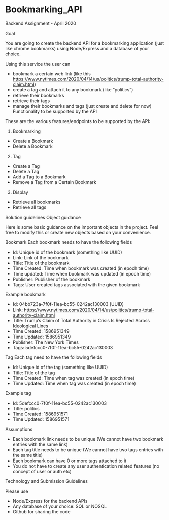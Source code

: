 # Bookmarking_API

Backend Assignment - April 2020

Goal

You are going to create the backend API for a bookmarking application (just like chrome bookmarks) using Node/Express and a database of your choice. 

Using this service the user can 

- bookmark a certain web link (like this https://www.nytimes.com/2020/04/14/us/politics/trump-total-authority-claim.html)
- create a tag and attach it to any bookmark (like “politics”)
- retrieve their bookmarks
- retrieve their tags
- manage their bookmarks and tags (just create and delete for now)
Functionality to be supported by the API

These are the various features/endpoints to be supported by the API:


1. Bookmarking
- Create a Bookmark
- Delete a Bookmark


2. Tag
- Create a Tag
- Delete a Tag
- Add a Tag to a Bookmark
- Remove a Tag from a Certain Bookmark


3. Display
- Retrieve all bookmarks
- Retrieve all tags


Solution guidelines
Object guidance

Here is some basic guidance on the important objects in the project. Feel free to modify this or create new objects based on your convenience.

Bookmark
Each bookmark needs to have the following fields

- Id: Unique id of the bookmark (something like UUID)
- Link: Link of the bookmark
- Title: Title of the bookmark
- Time Created: Time when bookmark was created (in epoch time)
- Time updated: Time when bookmark was updated (in epoch time)
- Publisher: Publisher of the bookmark
- Tags: User created tags associated with the given bookmark

Example bookmark

- Id: 04bb723a-7f0f-11ea-bc55-0242ac130003 (UUID)
- Link: https://www.nytimes.com/2020/04/14/us/politics/trump-total-authority-claim.html
- Title: Trump’s Claim of Total Authority in Crisis Is Rejected Across Ideological Lines
- Time Created: 1586951349
- Time Updated: 1586951349
- Publisher: The New York Times
- Tags: 5defccc0-7f0f-11ea-bc55-0242ac130003

Tag
Each tag need to have the following fields

- Id: Unique id of the tag (something like UUID)
- Title: Title of the tag
- Time Created: Time when tag was created (in epoch time)
- Time Updated: Time when tag was created (in epoch time)

Example tag

- Id: 5defccc0-7f0f-11ea-bc55-0242ac130003
- Title: politics
- Time Created: 1586951571
- Time Updated: 1586951571


Assumptions
- Each bookmark link needs to be unique (We cannot have two bookmark entries with the same link)
- Each tag title needs to be unique (We cannot have two tags entries with the same title)
- Each bookmark can have 0 or more tags attached to it
- You do not have to create any user authentication related features (no concept of user or auth etc)


Technology and Submission Guidelines

Please use

- Node/Express for the backend APIs
- Any database of your choice: SQL or NOSQL
- Github for sharing the code
